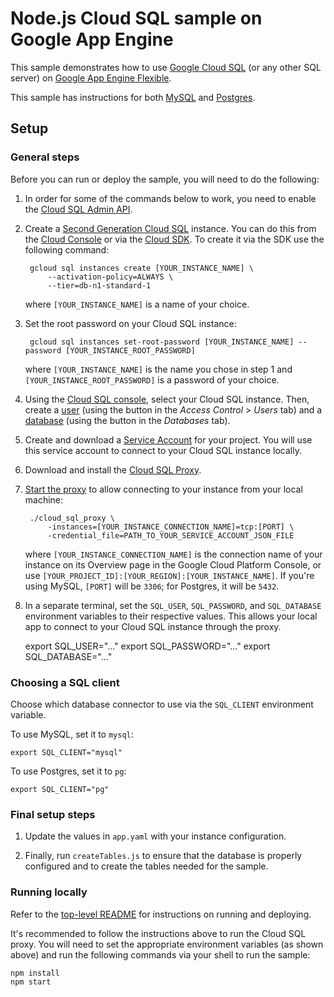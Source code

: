 # Node.js Cloud SQL sample on Google App Engine

This sample demonstrates how to use [Google Cloud SQL][sql] (or any other SQL
server) on [Google App Engine Flexible][flexible].

This sample has instructions for both [MySQL][mysql] and [Postgres][postgres].

## Setup

### General steps
Before you can run or deploy the sample, you will need to do the following:

1. In order for some of the commands below to work, you need to enable the
[Cloud SQL Admin API](https://console.cloud.google.com/apis/api/sqladmin-json.googleapis.com/overview).
1. Create a [Second Generation Cloud SQL][gen] instance. You can do this from
the [Cloud Console][console] or via the [Cloud SDK][sdk]. To create it via the
SDK use the following command:

        gcloud sql instances create [YOUR_INSTANCE_NAME] \
            --activation-policy=ALWAYS \
            --tier=db-n1-standard-1

    where `[YOUR_INSTANCE_NAME]` is a name of your choice.

1. Set the root password on your Cloud SQL instance:

        gcloud sql instances set-root-password [YOUR_INSTANCE_NAME] --password [YOUR_INSTANCE_ROOT_PASSWORD]

    where `[YOUR_INSTANCE_NAME]` is the name you chose in step 1 and
    `[YOUR_INSTANCE_ROOT_PASSWORD]` is a password of your choice.

1. Using the [Cloud SQL console][sql_console], select your Cloud SQL instance.
Then, create a [user][user] (using the button in the *Access Control* > *Users* tab) and a
[database][database] (using the button in the *Databases* tab).

1. Create and download a [Service Account][service] for your project. You will
use this service account to connect to your Cloud SQL instance locally.

1. Download and install the [Cloud SQL Proxy][proxy].

1. [Start the proxy][start] to allow connecting to your instance from your local
machine:

        ./cloud_sql_proxy \
            -instances=[YOUR_INSTANCE_CONNECTION_NAME]=tcp:[PORT] \
            -credential_file=PATH_TO_YOUR_SERVICE_ACCOUNT_JSON_FILE

    where `[YOUR_INSTANCE_CONNECTION_NAME]` is the connection name of your
    instance on its Overview page in the Google Cloud Platform Console, or use
    `[YOUR_PROJECT_ID]:[YOUR_REGION]:[YOUR_INSTANCE_NAME]`. If you're using
    MySQL, `[PORT]` will be `3306`; for Postgres, it will be `5432`.

1. In a separate terminal, set the `SQL_USER`, `SQL_PASSWORD`, and `SQL_DATABASE` environment
variables to their respective values. This allows your local app to connect to your Cloud SQL
instance through the proxy.

    export SQL_USER="..."
    export SQL_PASSWORD="..."
    export SQL_DATABASE="..."

### Choosing a SQL client
Choose which database connector to use via the `SQL_CLIENT` environment variable.

To use MySQL, set it to `mysql`:

    export SQL_CLIENT="mysql"

To use Postgres, set it to `pg`:

    export SQL_CLIENT="pg"

### Final setup steps
1. Update the values in `app.yaml` with your instance configuration.

1. Finally, run `createTables.js` to ensure that the database is properly
configured and to create the tables needed for the sample.

### Running locally

Refer to the [top-level README](../README.md) for instructions on running and deploying.

It's recommended to follow the instructions above to run the Cloud SQL proxy.
You will need to set the appropriate environment variables (as shown above) and
run the following commands via your shell to run the sample:

    npm install
    npm start

[sql]: https://cloud.google.com/sql/
[flexible]: https://cloud.google.com/appengine
[gen]: https://cloud.google.com/sql/docs/create-instance
[console]: https://console.developers.google.com
[sql_console]: https://console.developers.google.com/sql/instances/
[sdk]: https://cloud.google.com/sdk
[service]: https://cloud.google.com/sql/docs/external#createServiceAccount
[proxy]: https://cloud.google.com/sql/docs/external#install
[start]: https://cloud.google.com/sql/docs/external#6_start_the_proxy
[user]: https://cloud.google.com/sql/docs/create-user
[database]: https://cloud.google.com/sql/docs/create-database
[mysql]: https://www.mysql.com/downloads/
[postgres]: https://www.postgresql.org/download/
